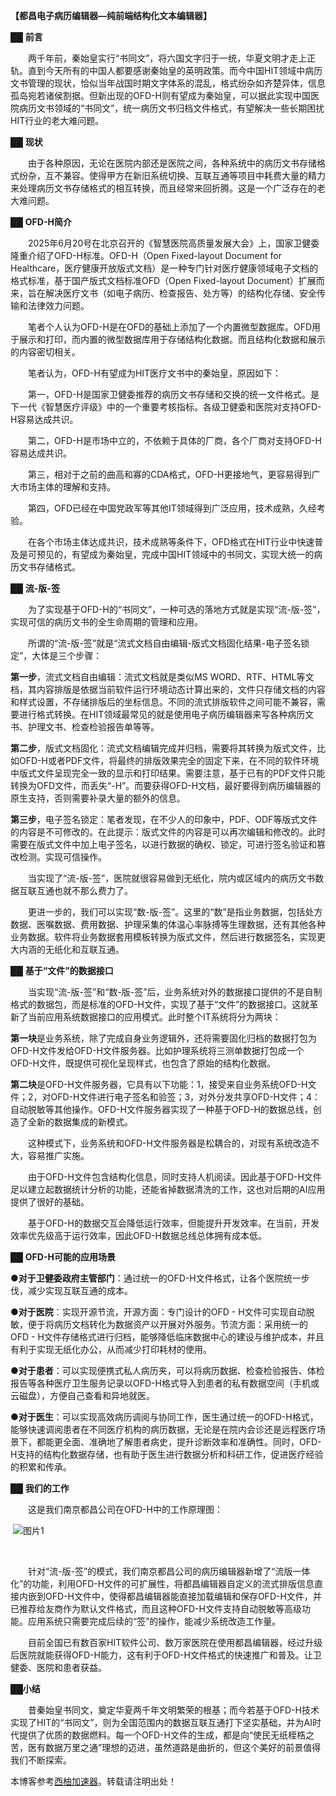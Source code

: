 **【都昌电子病历编辑器—纯前端结构化文本编辑器】**

██ **前言**

　　两千年前，秦始皇实行“书同文”，将六国文字归于一统，华夏文明才走上正轨。直到今天所有的中国人都要感谢秦始皇的英明政策。而今中国HIT领域中病历文书管理的现状，恰似当年战国时期文字体系的混乱，格式纷杂如齐楚异体，信息孤岛宛若诸侯割据。但新出现的OFD-H则有望成为秦始皇，可以据此实现中国医院病历文书领域的“书同文”，统一病历文书归档文件格式，有望解决一些长期困扰HIT行业的老大难问题。

██ **现状**

　　由于各种原因，无论在医院内部还是医院之间，各种系统中的病历文书存储格式纷杂，互不兼容。使得甲方在新旧系统切换、互联互通等项目中耗费大量的精力来处理病历文书存储格式的相互转换，而且经常来回折腾。这是一个广泛存在的老大难问题。

██ **OFD-H简介**

　　2025年6月20号在北京召开的《智慧医院高质量发展大会》上，国家卫健委隆重介绍了OFD-H标准。OFD-H（Open Fixed-layout Document for Healthcare，医疗健康开放版式文档）是一种专门针对医疗健康领域电子文档的格式标准，基于国产版式文档标准OFD（Open Fixed-layout Document）扩展而来，旨在解决医疗文书（如电子病历、检查报告、处方等）的结构化存储、安全传输和法律效力问题。

　　笔者个人认为OFD-H是在OFD的基础上添加了一个内置微型数据库。OFD用于展示和打印，而内置的微型数据库用于存储结构化数据。而且结构化数据和展示的内容密切相关。

　　笔者认为，OFD-H有望成为HIT医疗文书中的秦始皇，原因如下：

　　第一，OFD-H是国家卫健委推荐的病历文书存储和交换的统一文件格式。是下一代《智慧医疗评级》中的一个重要考核指标。各级卫健委和医院对支持OFD-H容易达成共识。

　　第二，OFD-H是市场中立的，不依赖于具体的厂商，各个厂商对支持OFD-H容易达成共识。

　　第三，相对于之前的曲高和寡的CDA格式，OFD-H更接地气，更容易得到广大市场主体的理解和支持。

　　第四，OFD已经在中国党政军等其他IT领域得到广泛应用，技术成熟，久经考验。

　　在各个市场主体达成共识，技术成熟等条件下，OFD格式在HIT行业中快速普及是可预见的，有望成为秦始皇，完成中国HIT领域中的书同文，实现大统一的病历文书存储格式。

██ **流-版-签**

　　为了实现基于OFD-H的“书同文”，一种可选的落地方式就是实现“流-版-签”，实现可信的病历文书的全生命周期的管理和应用。

　　所谓的“流-版-签”就是“流式文档自由编辑-版式文档固化结果-电子签名锁定”，大体是三个步骤：

**第一步**，流式文档自由编辑：流式文档就是类似MS WORD、RTF、HTML等文档，其内容排版是依据当前软件运行环境动态计算出来的，文件只存储文档的内容和样式设置，不存储排版后的坐标信息。不同的流式排版软件之间可能不兼容，需要进行格式转换。在HIT领域最常见的就是使用电子病历编辑器来写各种病历文书、护理文书、检查检验报告单等等。

**第二步**，版式文档固化：流式文档编辑完成并归档，需要将其转换为版式文件，比如OFD-H或者PDF文件，将最终的排版效果完全的固定下来，在不同的软件环境中版式文件呈现完全一致的显示和打印结果。需要注意，基于已有的PDF文件只能转换为OFD文件，而丢失“-H”。而要获得OFD-H文档，最好要得到病历编辑器的原生支持，否则需要补录大量的额外的信息。

**第三步**，电子签名锁定：笔者发现，在不少人的印象中，PDF、ODF等版式文件的内容是不可修改的。在此提示：版式文件的内容是可以再次编辑和修改的。此时需要在版式文件中加上电子签名，以进行数据的确权、锁定，可进行签名验证和篡改检测。实现可信操作。

　　当实现了“流-版-签”，医院就很容易做到无纸化，院内或区域内的病历文书数据互联互通也就不那么费力了。

　　更进一步的，我们可以实现“数-版-签”。这里的“数”是指业务数据，包括处方数据、医嘱数据、费用数据、护理采集的体温心率脉搏等生理数据，还有其他各种业务数据。软件将业务数据套用模板转换为版式文件，然后进行数据签名，实现更大内涵的无纸化和互联互通。

██ **基于“文件”的数据接口**

　　当实现“流-版-签”和“数-版-签”后，业务系统对外的数据接口提供的不是自制格式的数据包，而是标准的OFD-H文件，实现了基于“文件”的数据接口。这就革新了当前应用系统数据接口的应用模式。此时整个IT系统将分为两块：

**第一块**是业务系统，除了完成自身业务逻辑外，还将需要固化归档的数据打包为OFD-H文件发给OFD-H文件服务器。比如护理系统将三测单数据打包成一个OFD-H文件，既提供可视化呈现样式，也包含了原始的结构化数据。

**第二块**是OFD-H文件服务器，它具有以下功能：1，接受来自业务系统OFD-H文件；2，对OFD-H文件进行电子签名和验签；3，对外分发共享OFD-H文件；4：自动脱敏等其他操作。OFD-H文件服务器实现了一种基于OFD-H的数据总线，创造了全新的数据集成的新模式。

　　这种模式下，业务系统和OFD-H文件服务器是松耦合的，对现有系统改造不大，容易推广实施。

　　由于OFD-H文件包含结构化信息，同时支持人机阅读。因此基于OFD-H文件足以建立起数据统计分析的功能，还能省掉数据清洗的工作，这也对后期的AI应用提供了很好的基础。

　　基于OFD-H的数据交互会降低运行效率，但能提升开发效率。在当前，开发效率优先级高于运行效率，因此OFD-H数据总线总体拥有成本低。

██ **OFD-H可能的应用场景**

●**对于卫健委政府主管部门**：通过统一的OFD-H文件格式，让各个医院统一步伐，减少实现互联互通的成本。

●**对于医院**：实现开源节流，开源方面：专门设计的OFD - H文件可实现自动脱敏，便于将病历文档转化为数据资产以开展对外服务。节流方面：采用统一的OFD - H文件存储格式进行归档，能够降低临床数据中心的建设与维护成本，并且有利于实现无纸化办公，从而减少打印耗材的使用。

●**对于患者**：可以实现便携式私人病历夹，可以将病历数据、检查检验报告、体检报告等各种医疗卫生服务记录以OFD-H格式导入到患者的私有数据空间（手机或云磁盘），方便自己查看和异地就医。

●**对于医生**：可以实现高效病历调阅与协同工作，医生通过统一的OFD-H格式，能够快速调阅患者在不同医疗机构的病历数据，无论是在院内会诊还是远程医疗场景下，都能更全面、准确地了解患者病史，提升诊断效率和准确性。同时，OFD-H支持的结构化数据存储，也有助于医生进行数据分析和科研工作，促进医疗经验的积累和传承。

██ **我们的工作**

　　这是我们南京都昌公司在OFD-H中的工作原理图：

 ![图片1](https://img2024.cnblogs.com/blog/12406/202510/12406-20251021101237748-1882823664.png)

 

　　针对“流-版-签”的模式，我们南京都昌公司的病历编辑器新增了“流版一体化”的功能，利用OFD-H文件的可扩展性，将都昌编辑器自定义的流式排版信息直接内嵌到OFD-H文件中，使得都昌编辑器能直接加载编辑和保存OFD-H文件，并已推荐给友商作为默认文件格式，而且这种OFD-H文件支持自动脱敏等高级功能。应用系统只需要完成后续的“签”的操作，能减少系统改造工作量。

　　目前全国已有数百家HIT软件公司、数万家医院在使用都昌编辑器，经过升级后医院就能获得OFD-H能力，这有利于OFD-H文件格式的快速推广和普及。让卫健委、医院和患者获益。

██**小结**

　　昔秦始皇书同文，奠定华夏两千年文明繁荣的根基；而今若基于OFD-H技术实现了HIT的“书同文”，则为全国范围内的数据互联互通打下坚实基础，并为AI时代提供了优质的数据燃料。每一个OFD-H文件的生成，都是向“使民无纸桎梏之苦，医有数据万里之通”理想的迈进，虽然道路是曲折的，但这个美好的前景值得我们不断探索。

本博客参考[西柚加速器](https://xiyojiasu.com)。转载请注明出处！

